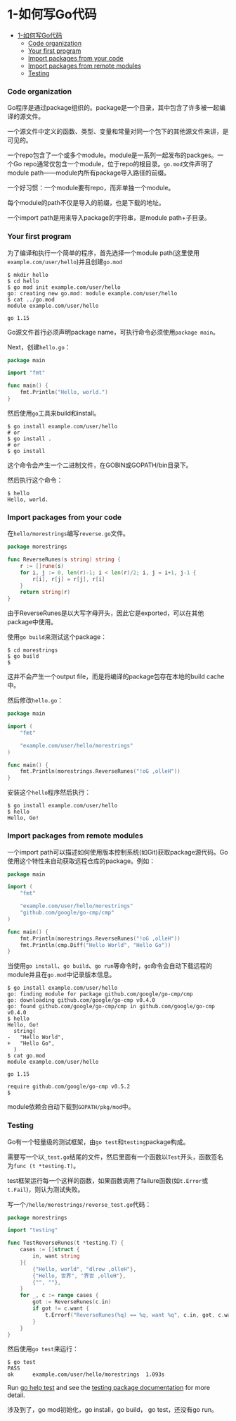 # 1-如何写Go代码

- [1-如何写Go代码](#1-如何写go代码)
	- [Code organization](#code-organization)
	- [Your first program](#your-first-program)
	- [Import packages from your code](#import-packages-from-your-code)
	- [Import packages from remote modules](#import-packages-from-remote-modules)
	- [Testing](#testing)
         
### Code organization



Go程序是通过package组织的。package是一个目录，其中包含了许多被一起编译的源文件。

一个源文件中定义的函数、类型、变量和常量对同一个包下的其他源文件来讲，是可见的。



一个repo包含了一个或多个module。module是一系列一起发布的packges。一个Go repo通常仅包含一个module，位于repo的根目录。`go.mod`文件声明了module path——module内所有package导入路径的前缀。



一个好习惯：一个module要有repo，而非单独一个module。

每个module的path不仅是导入的前缀，也是下载的地址。

一个import path是用来导入package的字符串，是module path+子目录。

###  Your first program

为了编译和执行一个简单的程序，首先选择一个module path(这里使用`example.com/user/hello`)并且创建`go.mod`

```shell
$ mkdir hello
$ cd hello
$ go mod init example.com/user/hello
go: creating new go.mod: module example.com/user/hello
$ cat ../go.mod
module example.com/user/hello

go 1.15

```

Go源文件首行必须声明package name，可执行命令必须使用`package main`。

Next，创建`hello.go`：

```go
package main

import "fmt"

func main() {
	fmt.Println("Hello, world.")
}
```

然后使用`go`工具来build和install。

```shell
$ go install example.com/user/hello
# or
$ go install .
# or
$ go install
```

这个命令会产生一个二进制文件，在GOBIN或GOPATH/bin目录下。

然后执行这个命令：

```shell
$ hello
Hello, world.
```



### Import packages from your code

在`hello/morestrings`编写`reverse.go`文件。

```go
package morestrings

func ReverseRunes(s string) string {
	r := []rune(s)
	for i, j := 0, len(r)-1; i < len(r)/2; i, j = i+1, j-1 {
		r[i], r[j] = r[j], r[i]
	}
	return string(r)
}
```

由于ReverseRunes是以大写字母开头，因此它是exported，可以在其他package中使用。

使用`go build`来测试这个package：

```shell
$ cd morestrings
$ go build
$
```

这并不会产生一个output file，而是将编译的package包存在本地的build cache中。

然后修改`hello.go`：

```go
package main

import (
	"fmt"

	"example.com/user/hello/morestrings"
)

func main() {
	fmt.Println(morestrings.ReverseRunes("!oG ,olleH"))
}
```

安装这个`hello`程序然后执行：

```shell
$ go install example.com/user/hello
$ hello
Hello, Go!
```



### Import packages from remote modules

一个import path可以描述如何使用版本控制系统(如Git)获取package源代码。Go使用这个特性来自动获取远程仓库的package。例如：

```go
package main

import (
	"fmt"

	"example.com/user/hello/morestrings"
	"github.com/google/go-cmp/cmp"
)

func main() {
	fmt.Println(morestrings.ReverseRunes("!oG ,olleH"))
	fmt.Println(cmp.Diff("Hello World", "Hello Go"))
}
```

当使用`go install`、`go build`、`go run`等命令时，`go`命令会自动下载远程的module并且在`go.mod`中记录版本信息。

```shell
$ go install example.com/user/hello
go: finding module for package github.com/google/go-cmp/cmp
go: downloading github.com/google/go-cmp v0.4.0
go: found github.com/google/go-cmp/cmp in github.com/google/go-cmp v0.4.0
$ hello
Hello, Go!
  string(
- 	"Hello World",
+ 	"Hello Go",
  )
$ cat go.mod
module example.com/user/hello

go 1.15

require github.com/google/go-cmp v0.5.2
$
```

module依赖会自动下载到`GOPATH/pkg/mod`中。

### Testing

Go有一个轻量级的测试框架，由`go test`和`testing`package构成。

需要写一个以`_test.go`结尾的文件，然后里面有一个函数以`Test`开头，函数签名为`func (t *testing.T)`。

test框架运行每一个这样的函数，如果函数调用了failure函数(如`t.Error`或`t.Fail`)，则认为测试失败。

写一个`/hello/morestrings/reverse_test.go`代码：

```go
package morestrings

import "testing"

func TestReverseRunes(t *testing.T) {
	cases := []struct {
		in, want string
	}{
		{"Hello, world", "dlrow ,olleH"},
		{"Hello, 世界", "界世 ,olleH"},
		{"", ""},
	}
	for _, c := range cases {
		got := ReverseRunes(c.in)
		if got != c.want {
			t.Errorf("ReverseRunes(%q) == %q, want %q", c.in, got, c.want)
		}
	}
}
```

然后使用`go test`来运行：

```shell
$ go test
PASS
ok  	example.com/user/hello/morestrings	1.093s
```

Run [go help test](https://golang.org/cmd/go/#hdr-Test_packages) and see the [testing package documentation](https://golang.org/pkg/testing/) for more detail.



涉及到了，go mod初始化，go install，go build， go test，还没有go run。

